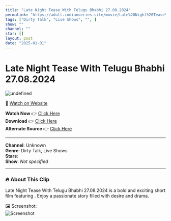 ```yaml
---
title: "Late Night Tease With Telugu Bhabhi 27.08.2024"
permalink: "https://adult.indianseries.site/movie/Late%20Night%20Tease%20With%20Telugu%20Bhabhi%2027.08.2024"
tags: ["Dirty Talk", "Live Shows", "", ]
show: ""
channel: ""
star: []
layout: post
date: "2025-01-01"
---
```


# Late Night Tease With Telugu Bhabhi 27.08.2024

![undefined](https://desisins.com/wp-content/uploads/2024/08/Late-Night-Tease-Telugu-Aunty-DesiSins.com_.jpg)

🔗 [Watch on Website](https://adult.indianseries.site/movie/Late%20Night%20Tease%20With%20Telugu%20Bhabhi%2027.08.2024)

**Watch Now** 👉 [Click Here](https://adult.indianseries.site/movie/Late%20Night%20Tease%20With%20Telugu%20Bhabhi%2027.08.2024)  
**Download** 👉 [Click Here](https://adult.indianseries.site/movie/Late%20Night%20Tease%20With%20Telugu%20Bhabhi%2027.08.2024)  
**Alternate Source** 👉 [Click Here](https://adult.indianseries.site/movie/Late%20Night%20Tease%20With%20Telugu%20Bhabhi%2027.08.2024)

---

**Channel**: Unknown  
**Genre**: Dirty Talk, Live Shows  
**Stars**:   
**Show**: *Not specified*

---

### 🔥 About This Clip

Late Night Tease With Telugu Bhabhi 27.08.2024 is a bold and exciting short film featuring . Enjoy a passionate story filled with desire and drama.
 
🖼️ Screenshot:  
![Screenshot](https://desisins.com/wp-content/uploads/2024/08/Late-Night-Tease-Telugu-Aunty-DesiSins.com_.jpg)
